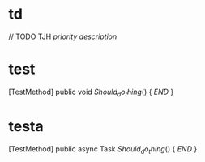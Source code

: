 # td

// TODO TJH $priority$ $description$

# test

[TestMethod]
public void $Should_do_thing$()
{
    $END$
}

# testa

[TestMethod]
public async Task $Should_do_thing$()
{
    $END$
}